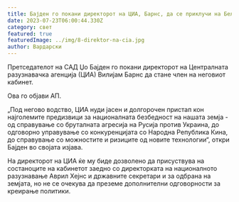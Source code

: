 ```yaml
---
title: Бајден го покани директорот на ЦИА, Барнс, да се приклучи на Белата куќа
date: 2023-07-23T06:00:44.330Z
category: свет
featured: true
featuredImage: ../img/8-direktor-na-cia.jpg
author: Вардарски
---
```

Претседателот на САД Џо Бајден го покани директорот на Централната разузнавачка агенција (ЦИА) Вилијам Барнс да стане член на неговиот кабинет.

Ова го објави АП.

„Под негово водство, ЦИА нуди јасен и долгорочен пристап кон најголемите предизвици за националната безбедност на нашата земја - од справување со бруталната агресија на Русија против Украина, до одговорно управување со конкуренцијата со Народна Република Кина, до справување со можностите и ризиците од новите технологии“, откри Бајден во својата изјава.

На директорот на ЦИА ќе му биде дозволено да присуствува на состаноците на кабинетот заедно со директорката на националното разузнавање Аврил Хејнс и државните секретари и за одбрана на земјата, но не се очекува да преземе дополнителни одговорности за креирање политики.
